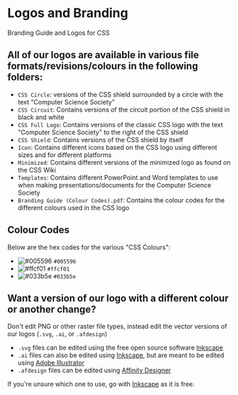 # Logos and Branding
Branding Guide and Logos for CSS

## All of our logos are available in various file formats/revisions/colours in the following folders:
- `CSS Circle`: versions of the CSS shield surrounded by a circle with the text "Computer Science Society"  
- `CSS Circuit`: Contains versions of the circuit portion of the CSS shield in black and white  
- `CSS Full Logo`: Contains versions of the classic CSS logo with the text "Computer Science Society" to the right of the CSS shield  
- `CSS Shield`: Contains versions of the CSS shield by itself  
- `Icon`: Contains different icons based on the CSS logo using different sizes and for different platforms  
- `Minimized`: Contains different versions of the minimized logo as found on the CSS Wiki  
- `Templates`: Contains different PowerPoint and Word templates to use when making presentations/documents for the Computer Science Society  
- `Branding Guide (Colour Codes).pdf`: Contains the colour codes for the different colours used in the CSS logo  

## Colour Codes
Below are the hex codes for the various "CSS Colours":  
- ![#005596](https://via.placeholder.com/15/005596/000000?text=+) `#005596`
- ![#ffcf01](https://via.placeholder.com/15/ffcf01/000000?text=+) `#ffcf01`
- ![#033b5e](https://via.placeholder.com/15/033b5e/000000?text=+) `#033b5e`

## Want a version of our logo with a different colour or another change?
Don't edit PNG or other raster file types, instead edit the vector versions of our logos (`.svg`, `.ai`, or `.afdesign`)  
- `.svg` files can be edited using the free open source software [Inkscape](https://inkscape.org/)
- `.ai` files can also be edited using [Inkscape](https://inkscape.org/), but are meant to be edited using [Adobe Illustrator](https://www.adobe.com/products/illustrator.html)
- `.afdesign` files can be edited using [Affinity Designer](https://affinity.serif.com/en-gb/designer/)  

If you're unsure which one to use, go with [Inkscape](https://inkscape.org/) as it is free.
